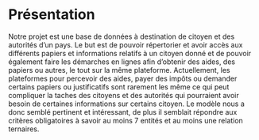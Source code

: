 # Présentation

Notre projet est une base de données à destination de citoyen et des autorités d’un pays.
Le but est de pouvoir répertorier et avoir accès aux différents papiers et informations relatifs à un citoyen donné
et de pouvoir également faire les démarches en lignes afin d’obtenir des aides, des papiers ou autres, le tout sur la même plateforme.
Actuellement, les plateformes pour percevoir des aides, payer des impôts ou demander certains papiers ou justificatifs
sont rarement les même ce qui peut compliquer la taches des citoyens et des autorités qui pourraient avoir besoin de
certaines informations sur certains citoyen.
Le modèle nous a donc semblé pertinent et intéressant, de plus il semblait répondre aux critères obligatoires à savoir
au moins 7 entités et au moins une relation ternaires.
